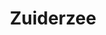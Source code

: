 ---
title: Zuiderzee
description: Fantastisch natuurroute waar je volop geniet van rust en ruimte.
tijd: ± 3 uur
route_url: >-
  https://www.google.com/maps/d/edit?mid=1yIqwIAI0MFq6uuyk_i-3vYA8qXUKjBFr&amp;z=11
omgeving:
  - bolsward
  - makkum
  - allingawier
  - tjerkwerd
prijs: 95
sloepen:
  - petter
---